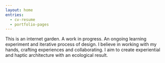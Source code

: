 ```yaml
---
layout: home
entries:
  - cv-resume
  - portfolio-pages
---
```


This is an internet garden. A work in progress. An ongoing learning experiment and iterative process of design. I believe in working with my hands, crafting experiences and collaborating. I aim to create experiential and haptic architecture with an ecological result.

